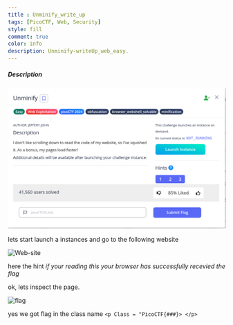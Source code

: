 ```yaml
---
title : Unminify_write_up
tags: [PicoCTF, Web, Security]
style: fill
comment: true
color: info
description: Unminify-writeUp_web_easy.
---
```


##### Description 
![Description](/assets/img/Unminify/Decs.png)


lets start launch a instances and go to the following website


![Web-site](/assets/img/Unminify/Screenshot%202025-02-02%20at%2011.00.09 PM.png)


here the hint  *if your reading this your browser has successfully recevied the flag*

ok, lets inspect the page. 

![flag](/assets/img/Unminify/Screenshot%202025-02-02%20at%2011.00.25 PM.png)

yes we got flag in the class name `<p Class = "PicoCTF{###}> </p>`




